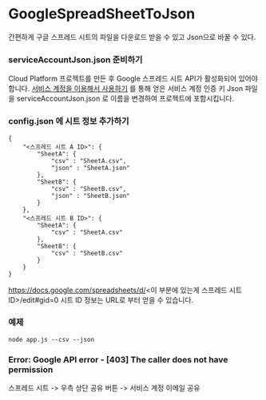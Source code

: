 # GoogleSpreadSheetToJson
간편하게 구글 스프레드 시트의 파일을 다운로드 받을 수 있고 Json으로 바꿀 수 있다.

### serviceAccountJson.json 준비하기
Cloud Platform 프로젝트를 만든 후 Google 스프레드 시트 API가 활성화되어 있어야 합니다.
[서비스 계정을 이용해서 사용하기](https://theoephraim.github.io/node-google-spreadsheet/#/getting-started/authentication?id=service-account)
를 통해 얻은 서비스 계정 인증 키 Json 파일을 serviceAccountJson.json 로 이름을 변경하여 프로젝트에 포함시킵니다.

### config.json 에 시트 정보 추가하기
```
{
    "<스프레드 시트 A ID>": {
        "SheetA": {
            "csv" : "SheetA.csv",
            "json" : "SheetA.json"
        },
        "SheetB": {
            "csv" : "SheetB.csv",
            "json" : "SheetB.json"
        }
    },
    "<스프레드 시트 B ID>": {
        "SheetA": {
            "csv" : "SheetA.csv"
        },
        "SheetB": {
            "csv" : "SheetB.csv"
        }
    }
}
```
https://docs.google.com/spreadsheets/d/<이 부분에 있는게 스프레드 시트 ID>/edit#gid=0
시트 ID 정보는 URL로 부터 얻을 수 있습니다.

### 예제
```
node app.js --csv --json
```

### Error: Google API error - [403] The caller does not have permission
스프레드 시트 -> 우측 상단 공유 버튼 -> 서비스 계정 이메일 공유